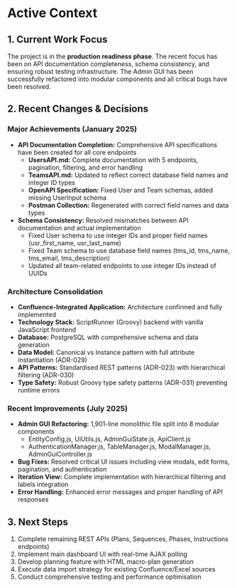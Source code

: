 # Active Context

## 1. Current Work Focus

The project is in the **production readiness phase**. The recent focus has been on API documentation completeness, schema consistency, and ensuring robust testing infrastructure. The Admin GUI has been successfully refactored into modular components and all critical bugs have been resolved.

## 2. Recent Changes & Decisions

### Major Achievements (January 2025)
*   **API Documentation Completion:** Comprehensive API specifications have been created for all core endpoints
    *   **UsersAPI.md:** Complete documentation with 5 endpoints, pagination, filtering, and error handling
    *   **TeamsAPI.md:** Updated to reflect correct database field names and integer ID types
    *   **OpenAPI Specification:** Fixed User and Team schemas, added missing UserInput schema
    *   **Postman Collection:** Regenerated with correct field names and data types
*   **Schema Consistency:** Resolved mismatches between API documentation and actual implementation
    *   Fixed User schema to use integer IDs and proper field names (usr_first_name, usr_last_name)
    *   Fixed Team schema to use database field names (tms_id, tms_name, tms_email, tms_description)
    *   Updated all team-related endpoints to use integer IDs instead of UUIDs

### Architecture Consolidation
*   **Confluence-Integrated Application:** Architecture confirmed and fully implemented
*   **Technology Stack:** ScriptRunner (Groovy) backend with vanilla JavaScript frontend
*   **Database:** PostgreSQL with comprehensive schema and data generation
*   **Data Model:** Canonical vs Instance pattern with full attribute instantiation (ADR-029)
*   **API Patterns:** Standardised REST patterns (ADR-023) with hierarchical filtering (ADR-030)
*   **Type Safety:** Robust Groovy type safety patterns (ADR-031) preventing runtime errors

### Recent Improvements (July 2025)
*   **Admin GUI Refactoring:** 1,901-line monolithic file split into 8 modular components
    *   EntityConfig.js, UiUtils.js, AdminGuiState.js, ApiClient.js
    *   AuthenticationManager.js, TableManager.js, ModalManager.js, AdminGuiController.js
*   **Bug Fixes:** Resolved critical UI issues including view modals, edit forms, pagination, and authentication
*   **Iteration View:** Complete implementation with hierarchical filtering and labels integration
*   **Error Handling:** Enhanced error messages and proper handling of API responses

## 3. Next Steps

1.  Complete remaining REST APIs (Plans, Sequences, Phases, Instructions endpoints)
2.  Implement main dashboard UI with real-time AJAX polling
3.  Develop planning feature with HTML macro-plan generation
4.  Execute data import strategy for existing Confluence/Excel sources
5.  Conduct comprehensive testing and performance optimisation
